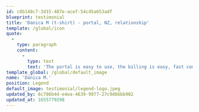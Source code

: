 ```yaml
---
id: c8b148c7-3d15-487e-acef-54c45a653adf
blueprint: testimonial
title: 'Danica M (t-shirt) - portal, NZ, relationship'
template: /global/icon
quote:
  -
    type: paragraph
    content:
      -
        type: text
        text: 'The portal is easy to use, the billing is easy, fast communication when issues arise, and being a NZ based company is awesome.'
template_global: /global/default_image
name: 'Danica M.'
position: Legend
default_image: testimonial/legend-logo.jpeg
updated_by: 6c786b44-e4ea-4639-9977-27c9d66bb902
updated_at: 1655779298
---
```

